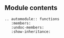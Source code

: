 ## Module contents

```{eval-rst}
.. automodule:: functions
   :members:
   :undoc-members:
   :show-inheritance:
```
